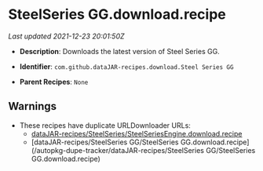 # SteelSeries GG.download.recipe

_Last updated 2021-12-23 20:01:50Z_

- **Description**: Downloads the latest version of Steel Series GG.

- **Identifier**: `com.github.dataJAR-recipes.download.Steel Series GG`

- **Parent Recipes**: `None`


## Warnings

- These recipes have duplicate URLDownloader URLs:
    - [dataJAR-recipes/SteelSeries/SteelSeriesEngine.download.recipe](/autopkg-dupe-tracker/dataJAR-recipes/SteelSeries/SteelSeriesEngine.download.recipe)
    - [dataJAR-recipes/SteelSeries GG/SteelSeries GG.download.recipe](/autopkg-dupe-tracker/dataJAR-recipes/SteelSeries GG/SteelSeries GG.download.recipe)